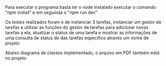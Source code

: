 Para executar o programa basta ter o node instalado executar o comando "npm install" e em seguinda o "npm run dev"

Os testes realizados foram o de instanciar 3 tarefas, instanciar um gestor de tarefas e utilizar as funções do gestor de tarefas para adicionar novas tarefas a ela, atualizar o status de uma tarefa e mostrar as informações de uma consulta de status do das tarefas especifico através um nome de projeto

Abaixo diagrama de classes implementado, o arquivo em PDF também está no projeto:

